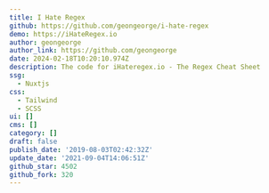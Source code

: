 ```yaml
---
title: I Hate Regex
github: https://github.com/geongeorge/i-hate-regex
demo: https://iHateRegex.io
author: geongeorge
author_link: https://github.com/geongeorge
date: 2024-02-18T10:20:10.974Z
description: The code for iHateregex.io - The Regex Cheat Sheet
ssg:
  - Nuxtjs
css:
  - Tailwind
  - SCSS
ui: []
cms: []
category: []
draft: false
publish_date: '2019-08-03T02:42:32Z'
update_date: '2021-09-04T14:06:51Z'
github_star: 4502
github_fork: 320
---
```

